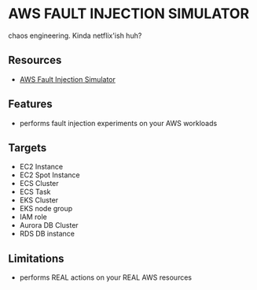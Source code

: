 # AWS FAULT INJECTION SIMULATOR

chaos engineering. Kinda netflix'ish huh?

## Resources

- [AWS Fault Injection Simulator](https://cloudreadiness.amazonaws.com/#/cart)

## Features

- performs fault injection experiments on your AWS workloads

## Targets

- EC2 Instance
- EC2 Spot Instance
- ECS Cluster
- ECS Task
- EKS Cluster
- EKS node group
- IAM role
- Aurora DB Cluster
- RDS DB instance

## Limitations

- performs REAL actions on your REAL AWS resources